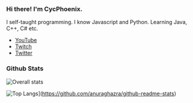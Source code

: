 ### Hi there! I'm CycPhoenix.
I self-taught programming. I know Javascript and Python. Learning Java, C++, C# etc.
- [YouTube](https://www.youtube.com/channel/UCYy7MKw-f1vZiU4izz9WQOg)
- [Twitch](https://www.twitch.tv/cycphoenix)
- [Twitter](https://twitter.com/CycPhoenix_)

### Github Stats
![Overall stats](https://github-readme-stats.vercel.app/api?username=CycPhoenix&theme=yeblu&show_icons=true&count_private=true)

<!-- ![Languages](https://github-readme-stats.vercel.app/api/top-langs/?username=CycPhoenix&theme=yeblu&show_icons=true&count_private=true) -->
![Top Langs](https://github-readme-stats.vercel.app/api/top-langs/?username=CycPhoenix)](https://github.com/anuraghazra/github-readme-stats)


<!--
**CycPhoenix/CycPhoenix** is a ✨ _special_ ✨ repository because its `README.md` (this file) appears on your GitHub profile.

Here are some ideas to get you started:

- 🔭 I’m currently working on ...
- 🌱 I’m currently learning ...
- 👯 I’m looking to collaborate on ...
- 🤔 I’m looking for help with ...
- 💬 Ask me about ...
- 📫 How to reach me: ...
- 😄 Pronouns: ...
- ⚡ Fun fact: ...
-->
